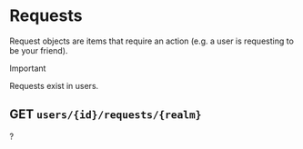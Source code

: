 # Requests

Request objects are items that require an action (e.g. a user is requesting to be your friend).

> [!IMPORTANT]
> Requests exist in users.

## GET `users/{id}/requests/{realm}`

?
